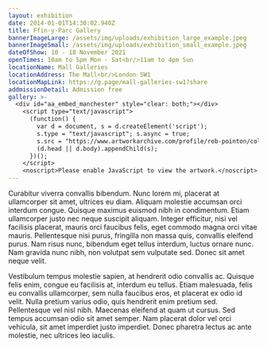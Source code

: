 ```yaml
---
layout: exhibition
date: 2014-01-01T14:30:02.940Z
title: Ffin-y-Parc Gallery
bannerImageLarge: /assets/img/uploads/exhibition_large_example.jpeg
bannerImageSmall: /assets/img/uploads/exhibition_small_example.jpeg
dateOfShow: 10 - 18 November 2021
openTimes: 10am to 5pm Mon - Sat<br/>11am to 4pm Sun
locationName: Mall Galleries
locationAddress: The Mall<br/>London SW1
locationMapLink: https://g.page/mall-galleries-sw1?share
addmissionDetail: Admission free
gallery: >-
  <div id="aa_embed_manchester" style="clear: both;"></div>
  	<script type="text/javascript">
  	  (function() {
  	    var d = document, s = d.createElement('script');
  	    s.type = "text/javascript"; s.async = true;
  	    s.src = "https://www.artworkarchive.com/profile/rob-pointon/collection/manchester/embed_js.js";
  	    (d.head || d.body).appendChild(s);
  	  })();
  	</script>
  	<noscript>Please enable JavaScript to view the artwork.</noscript>
---
```


Curabitur viverra convallis bibendum. Nunc lorem mi, placerat at ullamcorper sit amet, ultrices eu diam. Aliquam molestie accumsan orci interdum congue. Quisque maximus euismod nibh in condimentum. Etiam ullamcorper justo nec neque suscipit aliquam. Integer efficitur, nisi vel facilisis placerat, mauris orci faucibus felis, eget commodo magna orci vitae mauris. Pellentesque nisi purus, fringilla non massa quis, convallis eleifend purus. Nam risus nunc, bibendum eget tellus interdum, luctus ornare nunc. Nam gravida nunc nibh, non volutpat sem vulputate sed. Donec sit amet neque velit.

Vestibulum tempus molestie sapien, at hendrerit odio convallis ac. Quisque felis enim, congue eu facilisis at, interdum eu tellus. Etiam malesuada, felis eu convallis ullamcorper, sem nulla faucibus eros, et placerat ex odio id velit. Nulla pretium varius odio, quis hendrerit enim pretium sed. Pellentesque vel nisl nibh. Maecenas eleifend at quam ut cursus. Sed tempus accumsan odio sit amet semper. Nam placerat dolor vel orci vehicula, sit amet imperdiet justo imperdiet. Donec pharetra lectus ac ante molestie, nec ultrices leo iaculis.
